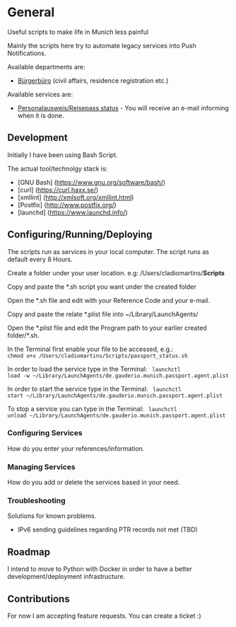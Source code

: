 # General

Useful scripts to make life in Munich less painful

Mainly the scripts here try to automate legacy services into Push Notifications.

Available departments are:
- [Bürgerbüro](https://www.muenchen.de/rathaus/Stadtverwaltung/Kreisverwaltungsreferat/Buergerbuero.html) (civil affairs, residence registration etc.)

Available services are:

- [Personalausweis/Reisepass status](http://www.muenchen.de/pass) - You will receive an e-mail informing when it is done.

## Development

Initially I have been using Bash Script.

The actual tool/technolgy stack is:

- [GNU Bash] (https://www.gnu.org/software/bash/)
- [curl] (https://curl.haxx.se/)
- [xmllint] (http://xmlsoft.org/xmllint.html)
- [Postfix] (http://www.postfix.org/)
- [launchd] (https://www.launchd.info/)


## Configuring/Running/Deploying

The scripts run as services in your local computer. The script runs as default every 8 Hours.

Create a folder under your user location.
e.g: /Users/cladiomartins/**Scripts**

Copy and paste the \*.sh script you want under the created folder

Open the \*.sh file and edit with your Reference Code and your e-mail.

Copy and paste the relate \*.plist file into ~/Library/LaunchAgents/

Open the \*.plist file and edit the Program path to your earlier created folder/\*.sh.

In the Terminal first enable your file to be accessed, e.g.:
<code> chmod u+x /Users/cladiomartins/Scripts/passport_status.sh </code>

In order to load the service type in the Terminal:
<code> launchctl load -w ~/Library/LaunchAgents/de.gauderio.munich.passport.agent.plist  </code> 

In order to start the service type in the Terminal:
<code> launchctl start ~/Library/LaunchAgents/de.gauderio.munich.passport.agent.plist </code> 


To stop a service you can type in the Terminal:
<code> launchctl unload ~/Library/LaunchAgents/de.gauderio.munich.passport.agent.plist </code> 

### Configuring Services

How do you enter your references/information.

### Managing Services

How do you add or delete the services based in your need.

### Troubleshooting

Solutions for known problems.

- IPv6 sending guidelines regarding PTR records not met (TBD)

## Roadmap

I intend to move to Python with Docker in order to have a better development/deployment infrastructure.

## Contributions

For now I am accepting feature requests. You can create a ticket :)

